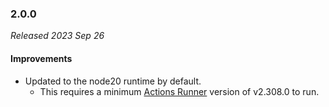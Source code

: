 ### 2.0.0

_Released 2023 Sep 26_

#### Improvements

- Updated to the node20 runtime by default.
    - This requires a minimum [Actions Runner](https://github.com/actions/runner/releases/tag/v2.308.0)
      version of v2.308.0 to run.